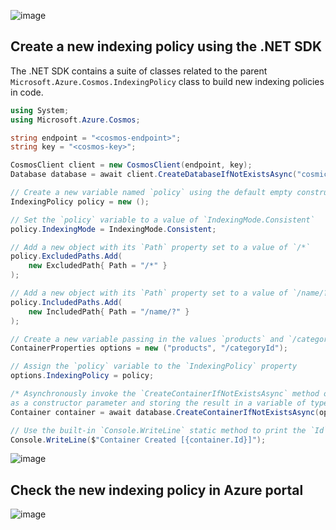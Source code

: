 ![image](https://github.com/ZCHAnalytics/Microsoft-Challenge-data-skills/assets/146954022/c7d69414-aa28-45db-9b92-eab6da3a3283)

## Create a new indexing policy using the .NET SDK
The .NET SDK contains a suite of classes related to the parent `Microsoft.Azure.Cosmos.IndexingPolicy` class to build new indexing policies in code.
```csharp
using System;
using Microsoft.Azure.Cosmos;

string endpoint = "<cosmos-endpoint>";
string key = "<cosmos-key>";

CosmosClient client = new CosmosClient(endpoint, key);
Database database = await client.CreateDatabaseIfNotExistsAsync("cosmicworks");

// Create a new variable named `policy` using the default empty constructor
IndexingPolicy policy = new ();                 

// Set the `policy` variable to a value of `IndexingMode.Consistent`
policy.IndexingMode = IndexingMode.Consistent;  

// Add a new object with its `Path` property set to a value of `/*`
policy.ExcludedPaths.Add(                        
    new ExcludedPath{ Path = "/*" }
);                                               

// Add a new object with its `Path` property set to a value of `/name/?`
policy.IncludedPaths.Add(
    new IncludedPath{ Path = "/name/?" }
);                                               

// Create a new variable passing in the values `products` and `/categoryId` as constructor parameters
ContainerProperties options = new ("products", "/categoryId");

// Assign the `policy` variable to the `IndexingPolicy` property
options.IndexingPolicy = policy;                

/* Asynchronously invoke the `CreateContainerIfNotExistsAsync` method of the `database` variable passing in `options`
as a constructor parameter and storing the result in a variable of type Container named container */
Container container = await database.CreateContainerIfNotExistsAsync(options);

// Use the built-in `Console.WriteLine` static method to print the `Id` property of the `Container` class
Console.WriteLine($"Container Created [{container.Id}]");
```

![image](https://github.com/ZCHAnalytics/Microsoft-Challenge-data-skills/assets/146954022/45244fb4-04df-47fe-b392-6faedb82510e)

## Check the new indexing policy in Azure portal

![image](https://github.com/ZCHAnalytics/Microsoft-Challenge-data-skills/assets/146954022/c6bc05fb-bb0b-4e19-bcd7-99f53ce49aa0)
